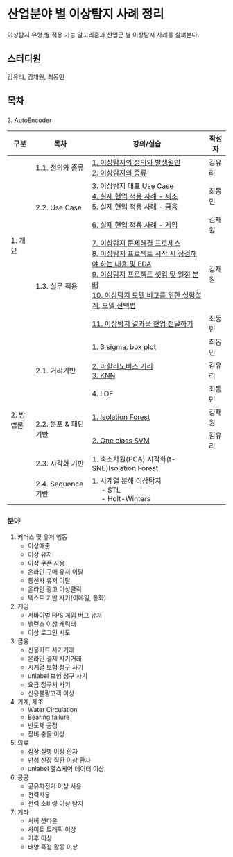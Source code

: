 ﻿# 산업분야 별 이상탐지 사례 정리
이상탐지 유형 별 적용 가능 알고리즘과 산업군 별 이상탐지 사례를 살펴본다.

## 스터디원
김유리, 김재원, 최동민

## 목차
### 

<table>
    <thead>
        <tr>
            <th>구분</th>
            <th>목차</th>
            <th>강의/실습</th>
			<th>작성자</th>
        </tr>
    </thead>
    <tbody>
        <tr>
            <td rowspan=5>1. 개요</td>
            <td>1.1. 정의와 종류 </td>
            <td><a href="https://github.com/SKR-DataScience/Anomaly_Detection_Usecase/blob/main/개요/note01.md">1. 이상탐지의 정의와 발생원인</a> <br/>
			<a href="https://github.com/SKR-DataScience/Anomaly_Detection_Usecase/blob/main/개요/note02.md">2. 이상탐지의 종류</a></td>
			<td>김유리</td>
        </tr>
		<tr>
            <td rowspan=2>2.2. Use Case</td>
			<td> <a href="https://github.com/SKR-DataScience/Anomaly_Detection_Usecase/blob/main/개요/note03_DM.md">3. 이상탐지 대표 Use Case</a><br/>
			<a href="https://github.com/SKR-DataScience/Anomaly_Detection_Usecase/blob/main/개요/note04_DM.md">4. 실제 현업 적용 사례 - 제조</a><br/>
			<a href="https://github.com/SKR-DataScience/Anomaly_Detection_Usecase/blob/main/개요/note05_DM.md">5. 실제 현업 적용 사례 - 금융</a><br/>
			</td>
			<td>최동민</td>
        <tr>
			<td>
			<a href="https://github.com/SKR-DataScience/Anomaly_Detection_Usecase/blob/main/개요/note06_JW.md">6. 실제 현업 적용 사례 - 게임</a><br/>
			</td>
			<td>김재원</td>
		</tr>
		<tr>
	    <td rowspan=2>1.3. 실무 적용 </td>
		<td> 
			<a href="https://github.com/SKR-DataScience/Anomaly_Detection_Usecase/blob/main/개요/note07_JW.md">7. 이상탐지 문제해결 프로세스</a><br/>
			<a href="https://github.com/SKR-DataScience/Anomaly_Detection_Usecase/blob/main/개요/note08_JW.md">8. 이상탐지 프로젝트 시작 시 점검해야 하는 내용 및 EDA</a><br/>
			<a href="https://github.com/SKR-DataScience/Anomaly_Detection_Usecase/blob/main/개요/note09_JW.md">9. 이상탐지 프로젝트 셋업 및 일정 분배</a><br/>
			<a href="https://github.com/SKR-DataScience/Anomaly_Detection_Usecase/blob/main/개요/note10_JW.md">10. 이상탐지 모델 비교를 위한 실험설계, 모델 선택법</a></td>
			<td> 김재원 </td>
		</tr>
		<tr>
	    		<td> <a href="https://github.com/SKR-DataScience/Anomaly_Detection_Usecase/blob/main/%EA%B0%9C%EC%9A%94/note11_DM.md">11. 이상탐지 결과물 현업 전달하기</a><br/>
			</td>
			<td>최동민</td>
		</tr>
		<tr>
			<td rowspan=11> 2. 방법론 </td>
			<td rowspan=3> 2.1. 거리기반 </td>
			<td>
			<a href="https://github.com/SKR-DataScience/Anomaly_Detection_Usecase/blob/main/%EB%B0%A9%EB%B2%95%EB%A1%A0/1_%EA%B1%B0%EB%A6%AC%EA%B8%B0%EB%B0%98/note1_3sigma_and_boxplot.md">1. 3 sigma, box plot</a></td>
			<td> 최동민 </td>
		</tr>	
		<tr>
			<td>
				<a href="https://github.com/SKR-DataScience/Anomaly_Detection_Usecase/blob/main/방법론/1_거리기반/note2_mh_dist.md">2. 마할라노비스 거리 </a></br>
				<a href="https://github.com/SKR-DataScience/Anomaly_Detection_Usecase/blob/main/방법론/1_거리기반/note3_KNN.md">3. KNN </a></br> 
			</td>
			<td> 김유리 </td>
		<tr>
			<td>
				4. LOF
			</td>
			<td> 최동민 </td>
		</tr>
		<tr>
			<td rowspan =3> 2.2. 분포 & 패턴 기반 </td>
			<td> <a href="https://github.com/SKR-DataScience/Anomaly_Detection_Usecase/blob/main/방법론/3_분류모델_기반/note1_Isolation_Forest.md">1. Isolation Forest </a> </td>
			<td> 김재원 </td>
		</tr>
		<tr>
			<td> <a href="https://github.com/SKR-DataScience/Anomaly_Detection_Usecase/blob/main/방법론/2_분포_패턴기반/note2_one_class_svm.md">2. One class SVM </a> </td>
			<td> 김유리 </td> 
		</tr>
		<tr>
				 3. AutoEncoder</td>
		</tr>
		<tr>
			<td> 2.3. 시각화 기반 </td>
			<td> 1. 축소차원(PCA) 시각화(t-SNE)Isolation Forest 
		</tr>
		<tr>
			<td> 2.4. Sequence 기반  </td>
			<td> 1. 시계열 분해 이상탐지  </br> 
					&nbsp;&nbsp;&nbsp;&nbsp; - STL </br> 
					&nbsp;&nbsp;&nbsp;&nbsp; - Holt-Winters
		</tr>
    </tbody>
</table>

### 분야
1. 커머스 및 유저 행동
	- 이상매출
	- 이상 유저
	- 이상 쿠폰 사용
	- 온라인 구매 유저 이탈
	- 통신사 유저 이탈
	- 온라인 광고 이상클릭
	- 텍스트 기반 사기(이메일, 통화)
3. 게임
	- 서바이벌 FPS 게임 버그 유저
	- 밸런스 이상 캐릭터
	- 이상 로그인 시도
4. 금융
	- 신용카드 사기거래
	- 온라인 결제 사기거래
	- 시계열 보험 청구 사기
	- unlabel 보험 청구 사기
	- 요금 청구서 사기
	- 신용불량고객 이상
5. 기계, 제조
	- Water Circulation
	- Bearing failure
	- 반도체 공정
	- 장비 충돌 이상
6. 의료
	- 심장 질병 이상 환자
	- 만성 신장 질환 이상 환자
	- unlabel 헬스케어 데이터 이상
7. 공공
	 - 공유자전거 이상 사용
	 -  전력사용
	 - 전력 소비량 이상 탐지
8. 기타
	- 서버 셧다운
	- 사이트 트래픽 이상
	- 기후 이상
	- 태양 흑점 활동 이상



